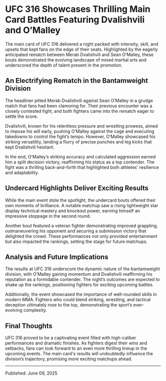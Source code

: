 # UFC 316 Showcases Thrilling Main Card Battles Featuring Dvalishvili and O’Malley

The main card of UFC 316 delivered a night packed with intensity, skill, and upsets that kept fans on the edge of their seats. Highlighted by the eagerly anticipated rematch between Merab Dvalishvili and Sean O’Malley, these bouts demonstrated the evolving landscape of mixed martial arts and underscored the depth of talent present in the promotion.

## An Electrifying Rematch in the Bantamweight Division

The headliner pitted Merab Dvalishvili against Sean O’Malley in a grudge match that fans had been clamoring for. Their previous encounter was a closely contested fight, and both fighters came into the rematch eager to settle the score. 

Dvalishvili, known for his relentless pressure and wrestling prowess, aimed to impose his will early, pushing O’Malley against the cage and executing takedowns to control the fight’s tempo. However, O’Malley showcased his striking versatility, landing a flurry of precise punches and leg kicks that kept Dvalishvili hesitant. 

In the end, O’Malley’s striking accuracy and calculated aggression earned him a split decision victory, reaffirming his status as a top contender. The fight was a thrilling back-and-forth that highlighted both athletes' resilience and adaptability.

## Undercard Highlights Deliver Exciting Results

While the main event stole the spotlight, the undercard bouts offered their own moments of brilliance. A notable matchup saw a rising lightweight star display technical mastery and knockout power, earning himself an impressive stoppage in the second round. 

Another bout featured a veteran fighter demonstrating improved grappling, outmaneuvering his opponent and securing a submission victory that delighted the crowd. These performances not only provided entertainment but also impacted the rankings, setting the stage for future matchups.

## Analysis and Future Implications

The results at UFC 316 underscore the dynamic nature of the bantamweight division, with O’Malley gaining momentum and Dvalishvili reaffirming his reputation as a formidable contender. The night’s outcomes are expected to shake up the rankings, positioning fighters for exciting upcoming battles.

Additionally, the event showcased the importance of well-rounded skills in modern MMA. Fighters who could blend striking, wrestling, and tactical deception ultimately rose to the top, demonstrating the sport’s ever-evolving complexity.

## Final Thoughts

UFC 316 proved to be a captivating event filled with high-caliber performances and dramatic finishes. As fighters digest their wins and setbacks, fans can look forward to an even more thrilling lineup in the upcoming events. The main card's results will undoubtedly influence the division’s trajectory, promising more exciting matchups ahead.

---

Published: June 09, 2025
